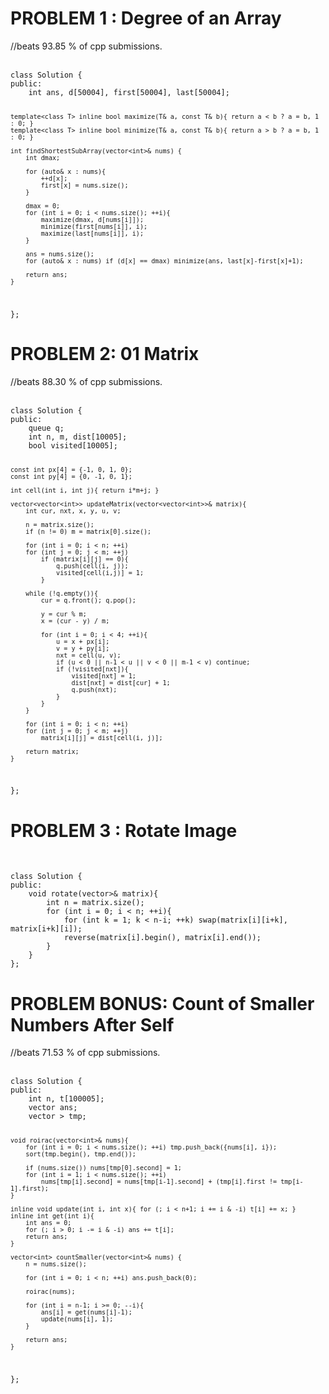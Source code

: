 <h1>PROBLEM 1 : Degree of an Array</h1>
//beats 93.85 % of cpp submissions. <br/><br/>

<code>
class Solution {
public:
    int ans, d[50004], first[50004], last[50004];

    template<class T> inline bool maximize(T& a, const T& b){ return a < b ? a = b, 1 : 0; }
    template<class T> inline bool minimize(T& a, const T& b){ return a > b ? a = b, 1 : 0; }

    int findShortestSubArray(vector<int>& nums) {
        int dmax;

        for (auto& x : nums){
            ++d[x];
            first[x] = nums.size();
        }

        dmax = 0;
        for (int i = 0; i < nums.size(); ++i){
            maximize(dmax, d[nums[i]]);
            minimize(first[nums[i]], i);
            maximize(last[nums[i]], i);
        }

        ans = nums.size();
        for (auto& x : nums) if (d[x] == dmax) minimize(ans, last[x]-first[x]+1);

        return ans;
    }
};
</code>

<h1>PROBLEM 2: 01 Matrix </h1> 
//beats 88.30 % of cpp submissions. <br/><br/>
	
<code>
class Solution {
public:
    queue<int> q;
    int n, m, dist[10005];    
    bool visited[10005];
    
    const int px[4] = {-1, 0, 1, 0};
    const int py[4] = {0, -1, 0, 1};
    
    int cell(int i, int j){ return i*m+j; }

    vector<vector<int>> updateMatrix(vector<vector<int>>& matrix){
        int cur, nxt, x, y, u, v;
            
        n = matrix.size();
        if (n != 0) m = matrix[0].size();
        
        for (int i = 0; i < n; ++i)
        for (int j = 0; j < m; ++j) 
            if (matrix[i][j] == 0){
                q.push(cell(i, j));
                visited[cell(i,j)] = 1;   
            }
        
        while (!q.empty()){
            cur = q.front(); q.pop();
            
            y = cur % m;
            x = (cur - y) / m;
            
            for (int i = 0; i < 4; ++i){
                u = x + px[i];
                v = y + py[i];
                nxt = cell(u, v);
                if (u < 0 || n-1 < u || v < 0 || m-1 < v) continue;
                if (!visited[nxt]){
                    visited[nxt] = 1;
                    dist[nxt] = dist[cur] + 1;
                    q.push(nxt);
                }
            }
        }
       
        for (int i = 0; i < n; ++i) 
        for (int j = 0; j < m; ++j) 
            matrix[i][j] = dist[cell(i, j)];
        
        return matrix;
    }
};
</code>

<h1>PROBLEM 3 : Rotate Image </h1><br/>

<code>
class Solution {                                                                    
public:                                                                             
    void rotate(vector<vector<int>>& matrix){                                       
        int n = matrix.size();                                                      
        for (int i = 0; i < n; ++i){                                               
            for (int k = 1; k < n-i; ++k) swap(matrix[i][i+k], matrix[i+k][i]);    
            reverse(matrix[i].begin(), matrix[i].end());                            
        }                                                                           
    }                                                                               
};                                                                                  
</code>

<h1>PROBLEM BONUS: Count of Smaller Numbers After Self </h1>
//beats 71.53 % of cpp submissions. <br/><br/>

<code>
class Solution {
public:
    int n, t[100005];
    vector<int> ans;    
    vector<pair<int, int> > tmp;

	void roirac(vector<int>& nums){
    	for (int i = 0; i < nums.size(); ++i) tmp.push_back({nums[i], i});
    	sort(tmp.begin(), tmp.end());

    	if (nums.size()) nums[tmp[0].second] = 1;
    	for (int i = 1; i < nums.size(); ++i)
        	nums[tmp[i].second] = nums[tmp[i-1].second] + (tmp[i].first != tmp[i-1].first);
	}
    
    inline void update(int i, int x){ for (; i < n+1; i += i & -i) t[i] += x; }
    inline int get(int i){
        int ans = 0;
        for (; i > 0; i -= i & -i) ans += t[i];
        return ans;
    }
    
    vector<int> countSmaller(vector<int>& nums) {
        n = nums.size();

        for (int i = 0; i < n; ++i) ans.push_back(0);
        
        roirac(nums);

        for (int i = n-1; i >= 0; --i){
            ans[i] = get(nums[i]-1);
            update(nums[i], 1);
        }

        return ans;
    }
};
</code>
